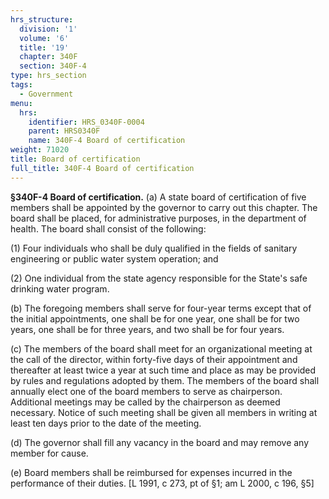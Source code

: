 ```yaml
---
hrs_structure:
  division: '1'
  volume: '6'
  title: '19'
  chapter: 340F
  section: 340F-4
type: hrs_section
tags:
  - Government
menu:
  hrs:
    identifier: HRS_0340F-0004
    parent: HRS0340F
    name: 340F-4 Board of certification
weight: 71020
title: Board of certification
full_title: 340F-4 Board of certification
---
```

**§340F-4 Board of certification.** (a) A state board of certification of five members shall be appointed by the governor to carry out this chapter. The board shall be placed, for administrative purposes, in the department of health. The board shall consist of the following:

(1) Four individuals who shall be duly qualified in the fields of sanitary engineering or public water system operation; and

(2) One individual from the state agency responsible for the State's safe drinking water program.

(b) The foregoing members shall serve for four-year terms except that of the initial appointments, one shall be for one year, one shall be for two years, one shall be for three years, and two shall be for four years.

(c) The members of the board shall meet for an organizational meeting at the call of the director, within forty-five days of their appointment and thereafter at least twice a year at such time and place as may be provided by rules and regulations adopted by them. The members of the board shall annually elect one of the board members to serve as chairperson. Additional meetings may be called by the chairperson as deemed necessary. Notice of such meeting shall be given all members in writing at least ten days prior to the date of the meeting.

(d) The governor shall fill any vacancy in the board and may remove any member for cause.

(e) Board members shall be reimbursed for expenses incurred in the performance of their duties. [L 1991, c 273, pt of §1; am L 2000, c 196, §5]